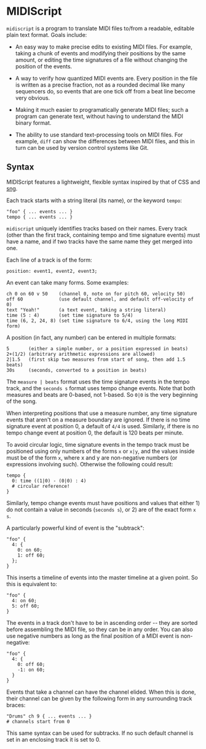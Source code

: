 # MIDIScript

`midiscript` is a program to translate MIDI files to/from a readable, editable
plain text format. Goals include:

- An easy way to make precise edits to existing MIDI files. For example, taking
  a chunk of events and modifying their positions by the same amount, or editing
  the time signatures of a file without changing the position of the events.

- A way to verify how quantized MIDI events are. Every position in the file is
  written as a precise fraction, not as a rounded decimal like many sequencers
  do, so events that are one tick off from a beat line become very obvious.

- Making it much easier to programatically generate MIDI files; such a program
  can generate text, without having to understand the MIDI binary format.

- The ability to use standard text-processing tools on MIDI files. For example,
  `diff` can show the differences between MIDI files, and this in turn can
  be used by version control systems like Git.

## Syntax

MIDIScript features a lightweight, flexible syntax inspired by that of CSS and
[sng](http://sng.sourceforge.net/).

Each track starts with a string literal (its name), or the keyword `tempo`:

    "foo" { ... events ... }
    tempo { ... events ... }

`midiscript` uniquely identifies tracks based on their names. Every track (other
than the first track, containing tempo and time signature events) must
have a name, and if two tracks have the same name they get merged into one.

Each line of a track is of the form:

    position: event1, event2, event3;

An event can take many forms. Some examples:

    ch 0 on 60 v 50    (channel 0, note on for pitch 60, velocity 50)
    off 60             (use default channel, and default off-velocity of 0)
    text "Yeah!"       (a text event, taking a string literal)
    time (5 : 4)       (set time signature to 5/4)
    time (6, 2, 24, 8) (set time signature to 6/4, using the long MIDI form)

A position (in fact, any number) can be entered in multiple formats:

    5       (either a simple number, or a position expressed in beats)
    2+(1/2) (arbitrary arithmetic expressions are allowed)
    2|1.5   (first skip two measures from start of song, then add 1.5 beats)
    30s     (seconds, converted to a position in beats)

The `measure | beats` format uses the time signature events in the tempo track,
and the `seconds s` format uses tempo change events. Note that both measures and
beats are 0-based, not 1-based. So `0|0` is the very beginning of the song.

When interpreting positions that use a measure number, any time signature events
that aren't on a measure boundary are ignored. If there is no time signature
event at position 0, a default of `4/4` is used. Similarly, if there is no tempo
change event at position 0, the default is 120 beats per minute.

To avoid circular logic, time signature events in the tempo track must be
positioned using only numbers of the forms `x` or `x|y`, and the values inside
must be of the form `x`, where x and y are non-negative numbers (or expressions
involving such). Otherwise the following could result:

    tempo {
      0: time ((1|0) - (0|0) : 4)
      # circular reference!
    }

Similarly, tempo change events must have positions and values that either 1) do
not contain a value in seconds (`seconds s`), or 2) are of the exact form `x s`.

A particularly powerful kind of event is the "subtrack":

    "foo" {
      4: {
        0: on 60;
        1: off 60;
      };
    }

This inserts a timeline of events into the master timeline at a given point. So
this is equivalent to:

    "foo" {
      4: on 60;
      5: off 60;
    }

The events in a track don't have to be in ascending order -- they are sorted
before assembling the MIDI file, so they can be in any order. You can also use
negative numbers as long as the final position of a MIDI event is non-negative:

    "foo" {
      4: {
        0: off 60;
        -1: on 60;
      }
    }

Events that take a channel can have the channel elided. When this is done, their
channel can be given by the following form in any surrounding track braces:

    "Drums" ch 9 { ... events ... }
    # channels start from 0

This same syntax can be used for subtracks. If no such default channel is set in
an enclosing track it is set to 0.
